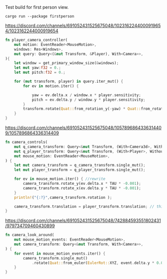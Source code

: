 Test build for first person view.

```
cargo run --package firstperson
```



https://discord.com/channels/691052431525675048/1023162244000919654/1023162244000919654

```rust
fn player_camera_controller(
    mut motion: EventReader<MouseMotion>,
    windows: Res<Windows>,
    mut query: Query<(&mut Transform, &Player), With<Camera>>,
){
    let window = get_primary_window_size(&windows);
    let mut yaw:f32 = 0.;
    let mut pitch:f32 = 0.;

    for (mut transform, player) in query.iter_mut() {
        for ev in motion.iter() {

            yaw = ev.delta.x / window.x * player.sensitivity;
            pitch = ev.delta.y / window.y * player.sensitivity;
        }
        transform.rotate(Quat::from_rotation_y(-yaw) * Quat::from_rotation_x(pitch) * Quat::from_rotation_z(0.));
    }
}
```



https://discord.com/channels/691052431525675048/1057896864336314409/1057896864336314409
```rust
fn camera_controls(
    mut q_camera_transform: Query<&mut Transform, (With<Camera3d>, Without<Player>)>,
    mut q_player_transform: Query<&mut Transform, (With<Player>, Without<Camera3d>)>,
    mut mouse_motion: EventReader<MouseMotion>,
) {
    let mut camera_transform = q_camera_transform.single_mut();
    let mut player_transform = q_player_transform.single_mut();

    for ev in mouse_motion.iter() { //rewrite
        camera_transform.rotate_y(ev.delta.x * TAU * -0.001);
        camera_transform.rotate_x(ev.delta.y * TAU * -0.001);
    }
    println!("{:?}",camera_transform.rotation );

    camera_transform.translation = player_transform.translation; // this line is unrelated, just makes the camera attach to the player character
}
```


https://discord.com/channels/691052431525675048/742884593551802431/979734709460430899
```rust
fn camera_look_around(
    mut mouse_motion_events: EventReader<MouseMotion>,
    mut camera_transform: Query<&mut Transform, With<Camera>>,
) {
    for event in mouse_motion_events.iter() {
        camera_transform.single_mut()
            .rotate(Quat::from_euler(EulerRot::XYZ, event.delta.y * 0.01, event.delta.x * 0.01, 0.));
    }
}
```





